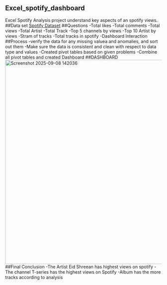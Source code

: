 ## Excel_spotify_dashboard
Excel Spotify  Analysis project understand key aspects of an spotify views. 
##Data set
<a href = https://github.com/ABHI91827/Excel_spotify_dashboard/blob/main/Spotify%20Youtube%20Dataset.xlsx>Spotify Dataset</a>
##Questions
-Total likes
-Total comments
-Total views
-Total Artist
-Total Track
-Top 5 channels by views
-Top 10 Artist by views
-Stram of tracks
-Total tracks in spotify
-Dashboard Interaction  <a href =https://github.com/ABHI91827/Excel_spotify_dashboard/blob/main/Screenshot%202025-09-08%20142036.png></a>
##Process
 -verify the data for any missing valuea and anomalies, and sort out them
 -Make sure the data is consistent and clean with respect to data type and values
 -Created pivot tables based on given problems
 -Combine all pivot tables and created Dashboard 
 ##DASHBOARD
 <img width="1093" height="657" alt="Screenshot 2025-09-08 142036" src="https://github.com/user-attachments/assets/80acf2b1-868f-4b14-bc9a-3b985da0ec5e" />
 ##Final Conclusion
-The Artist Eid Shreean has highest views on spotify
-The channel T-series has the highest views on Spotify
-Album has the more tracks according to analysis

